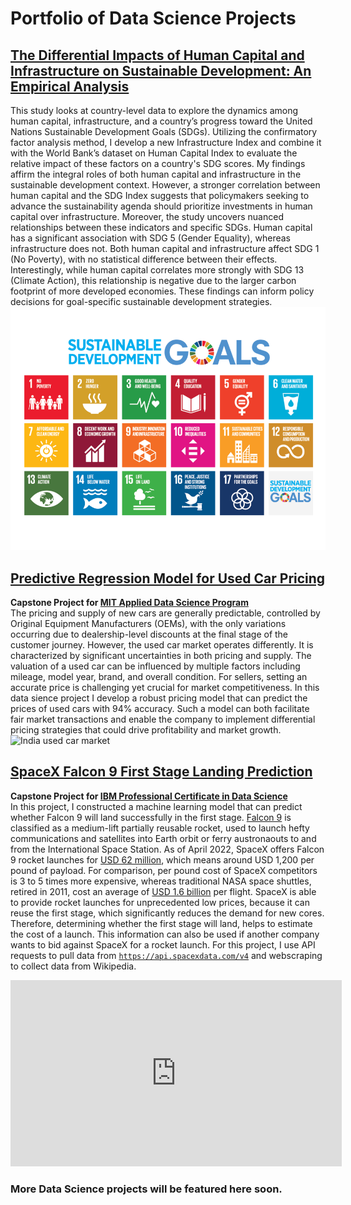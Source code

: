 # Portfolio of Data Science Projects  
  
  
## [The Differential Impacts of Human Capital and Infrastructure on Sustainable Development: An Empirical Analysis](https://github.com/hpanahov/humanCap_infrastructure) 
This study looks at country-level data to explore the dynamics among human capital, infrastructure, and a country’s progress toward the United Nations Sustainable Development Goals (SDGs). Utilizing the confirmatory factor analysis method, I develop a new Infrastructure Index and combine it with the World Bank’s dataset on Human Capital Index to evaluate the relative impact of these factors on a country's SDG scores. My findings affirm the integral roles of both human capital and infrastructure in the sustainable development context. However, a stronger correlation between human capital and the SDG Index suggests that policymakers seeking to advance the sustainability agenda should prioritize investments in human capital over infrastructure. Moreover, the study uncovers nuanced relationships between these indicators and specific SDGs. Human capital has a significant association with SDG 5 (Gender Equality), whereas infrastructure does not. Both human capital and infrastructure affect SDG 1 (No Poverty), with no statistical difference between their effects. Interestingly, while human capital correlates more strongly with SDG 13 (Climate Action), this relationship is negative due to the larger carbon footprint of more developed economies. These findings can inform policy decisions for goal-specific sustainable development strategies. 
![UN SDG](https://github.com/hpanahov/humanCap_infrastructure/blob/main/Media/UN_SDG.png?raw=true)
  
  
## [Predictive Regression Model for Used Car Pricing](https://github.com/hpanahov/used_cars)
**Capstone Project for [MIT Applied Data Science Program](https://www.credential.net/cfb9f803-accf-429c-8fe4-4e33ef46f596)**   
The pricing and supply of new cars are generally predictable, controlled by Original Equipment Manufacturers (OEMs), with the only variations occurring due to dealership-level discounts at the final stage of the customer journey. However, the used car market operates differently. It is characterized by significant uncertainties in both pricing and supply. The valuation of a used car can be influenced by multiple factors including mileage, model year, brand, and overall condition. For sellers, setting an accurate price is challenging yet crucial for market competitiveness. In this data sience project I develop a robust pricing model that can predict the prices of used cars with 94% accuracy. Such a model can both facilitate fair market transactions and enable the company to implement differential pricing strategies that could drive profitability and market growth.   
![India used car market](https://github.com/hpanahov/portfolio/blob/main/media/Used_car_market_India.jpeg) 

  
## [SpaceX  Falcon 9 First Stage Landing Prediction](https://github.com/hpanahov/SpaceX_data) 
**Capstone Project for [IBM Professional Certificate in Data Science](https://credentials.edx.org/credentials/6fad60d7dc4f4260979258aa1ea96ea7/)**   
In this project, I constructed a machine learning model that can predict whether Falcon 9 will land successfully in the first stage. [Falcon 9](https://www.spacex.com/vehicles/falcon-9/) is classified as a medium-lift partially reusable rocket, used to launch hefty communications and satellites into Earth orbit or ferry austronaouts to and from the International Space Station. As of April 2022, SpaceX offers Falcon 9 rocket launches for [USD 62 million](https://www.nbcnews.com/science/space/space-launch-costs-growing-business-industry-rcna23488), which means around USD 1,200 per pound of payload. For comparison, per pound cost of SpaceX competitors is 3 to 5 times more expensive, whereas traditional NASA space shuttles, retired in 2011, cost an average of [USD 1.6 billion](https://aerospace.csis.org/data/space-launch-to-low-earth-orbit-how-much-does-it-cost/) per flight. SpaceX is able to provide rocket launches for unprecedented low prices, because it can reuse the first stage, which significantly reduces the demand for new cores. Therefore, determining whether the first stage will land, helps to estimate the cost of a launch. This information can also be used if another company wants to bid against SpaceX for a rocket launch. For this project, I use API requests to pull data from <code>https://api.spacexdata.com/v4</code> and webscraping to collect data from Wikipedia. 

<iframe width="530" height="298" src="https://www.youtube.com/embed/1sJlFzUQVmY" title="YouTube video player" frameborder="0" allow="accelerometer; autoplay; clipboard-write; encrypted-media; gyroscope; picture-in-picture" allowfullscreen></iframe>   

  
### More Data Science projects will be featured here soon.  



